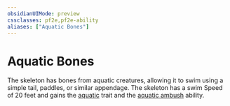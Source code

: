 ```yaml
---
obsidianUIMode: preview
cssclasses: pf2e,pf2e-ability
aliases: ["Aquatic Bones"]
---
```

# Aquatic Bones

The skeleton has bones from aquatic creatures, allowing it to swim using a simple tail, paddles, or similar appendage. The skeleton has a swim Speed of 20 feet and gains the [aquatic](rules/traits/aquatic-b1.md "Aquatic Creature Trait") trait and the [aquatic ambush](rules/abilities/aquatic-ambush.md) ability.